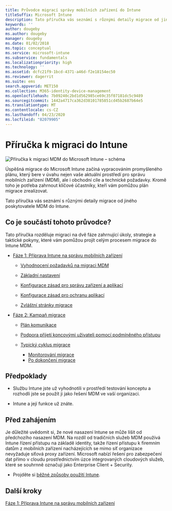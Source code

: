 ```yaml
---
title: Průvodce migrací správy mobilních zařízení do Intune
titleSuffix: Microsoft Intune
description: Tato příručka vás seznámí s různými detaily migrace od jiného poskytovatele MDM do Microsoft Intune.
keywords: ''
author: dougeby
ms.author: dougeby
manager: dougeby
ms.date: 01/02/2018
ms.topic: conceptual
ms.service: microsoft-intune
ms.subservice: fundamentals
ms.localizationpriority: high
ms.technology: ''
ms.assetid: dcfc21f9-1bcd-4371-a46d-f2e18154ec50
ms.reviewer: dagerrit
ms.suite: ems
search.appverid: MET150
ms.collection: M365-identity-device-management
ms.openlocfilehash: 7b09240c2bd1d562985ce69c35f07181dc5c9489
ms.sourcegitcommit: 1442a4717ca362d38101785851cd45b2687b64e5
ms.translationtype: MT
ms.contentlocale: cs-CZ
ms.lasthandoff: 04/23/2020
ms.locfileid: "82079905"
---
```

# <a name="intune-migration-guide"></a>Příručka k migraci do Intune

![Příručka k migraci MDM do Microsoft Intune – schéma](./media/migration-guide/MDM-migration-guide-art.PNG)

Úspěšná migrace do Microsoft Intune začíná vypracováním promyšleného plánu, který bere v úvahu nejen vaše aktuální prostředí pro správu mobilních zařízení (MDM), ale i obchodní cíle a technické požadavky. Kromě toho je potřeba zahrnout klíčové účastníky, kteří vám pomůžou plán migrace zrealizovat.

Tato příručka vás seznámí s různými detaily migrace od jiného poskytovatele MDM do Intune.

## <a name="whats-included-in-this-guide"></a>Co je součástí tohoto průvodce?

Tato příručka rozděluje migraci na dvě fáze zahrnující úkoly, strategie a taktické pokyny, které vám pomůžou projít celým procesem migrace do Intune MDM.

- [Fáze 1: Příprava Intune na správu mobilních zařízení](migration-guide-prepare.md)

  - [Vyhodnocení požadavků na migraci MDM](migration-guide-prepare.md#assess-mdm-requirements)

  - [Základní nastavení](migration-guide-setup.md)

  - [Konfigurace zásad pro správu zařízení a aplikací](migration-guide-configure-policies.md)

  - [Konfigurace zásad pro ochranu aplikací](../apps/app-protection-policies.md)

  - [Zvláštní stránky migrace](migration-guide-considerations.md)

- [Fáze 2: Kampaň migrace](migration-guide-campaign.md)

  - [Plán komunikace](migration-guide-communication-plan.md)

  - [Podpora přijetí koncovými uživateli pomocí podmíněného přístupu](migration-guide-drive-adoption.md)

  - [Typický cyklus migrace](migration-guide-cycle.md)
    - [Monitorování migrace](migration-guide-cycle.md#monitoring-migration)
    - [Po dokončení migrace](migration-guide-cycle.md#post-migration)

## <a name="assumptions"></a>Předpoklady

- Službu Intune jste už vyhodnotili v prostředí testování konceptu a rozhodli jste se použít ji jako řešení MDM ve vaší organizaci.

- Intune a její funkce už znáte.

## <a name="before-you-begin"></a>Před zahájením

Je důležité uvědomit si, že nové nasazení Intune se může lišit od předchozího nasazení MDM. Na rozdíl od tradičních služeb MDM používá Intune řízení přístupu na základě identity, takže řízení přístupu k firemním datům z mobilních zařízení nacházejících se mimo síť organizace nevyžaduje síťová proxy zařízení. Microsoft nabízí řešení pro zabezpečení dat přímo v cloudu prostřednictvím úzce integrovaných cloudových služeb, které se souhrnně označují jako Enterprise Client + Security.

- Projděte si [běžné způsoby použití Intune](common-scenarios.md).

## <a name="next-steps"></a>Další kroky

[Fáze 1: Příprava Intune na správu mobilních zařízení](migration-guide-prepare.md)
